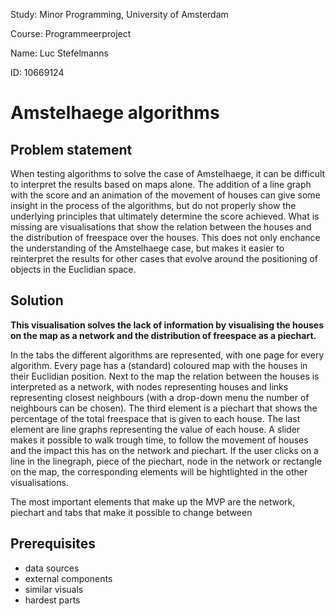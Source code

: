 Study:  Minor Programming, University of Amsterdam

Course: Programmeerproject

Name:   Luc Stefelmanns

ID:     10669124


# Amstelhaege algorithms


## Problem statement

When testing algorithms to solve the case of Amstelhaege, it can be difficult to interpret the results based on maps alone. The addition of a line graph with the score and an animation of the movement of houses can give some insight in the process of the algorithms, but do not properly show the underlying principles that ultimately determine the score achieved. What is missing are visualisations that show the relation between the houses and the distribution of freespace over the houses. This does not only enchance the understanding of the Amstelhaege case, but makes it easier to reinterpret the results for other cases that evolve around the positioning of objects in the Euclidian space.


## Solution

**This visualisation solves the lack of information by visualising the houses on the map as a network and the distribution of freespace as a piechart.**

In the tabs the different algorithms are represented, with one page for every algorithm. Every page has a (standard) coloured map with the houses in their Euclidian position. Next to the map the relation between the houses is interpreted as a network, with nodes representing houses and links representing closest neighbours (with a drop-down menu the number of neighbours can be chosen). The third element is a piechart that shows the percentage of the total freespace that is given to each house. The last element are line graphs representing the value of each house.
A slider makes it possible to walk trough time, to follow the movement of houses and the impact this has on the network and piechart. If the user clicks on a line in the linegraph, piece of the piechart, node in the network or rectangle on the map, the corresponding elements will be hightlighted in the other visualisations.

The most important elements that make up the MVP are the network, piechart and tabs that make it possible to change between 



## Prerequisites

* data sources
* external components
* similar visuals
* hardest parts


